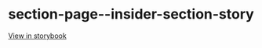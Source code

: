 # section-page--insider-section-story

[View in storybook](https://raw.githack.com/Independent-Digital-News-and-Media-Ltd/standard-pwamp-sb/PR-576-sb/index.html?path=/story/section-page--insider-section-story)